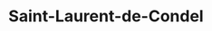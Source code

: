 ---
title: Saint-Laurent-de-Condel
url: /saint-laurent-de-condel/
latitude: 49.04
longitude: -0.418
---